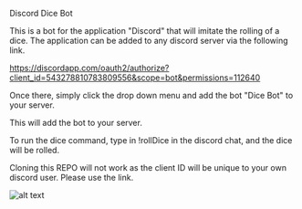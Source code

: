 
Discord Dice Bot



This is a bot for the application "Discord" that will imitate the rolling of a dice. The application can be added to any discord server
via the following link.


https://discordapp.com/oauth2/authorize?client_id=543278810783809556&scope=bot&permissions=112640

Once there, simply click the drop down menu and add the bot "Dice Bot" to your server.

This will add the bot to your server.

To run the dice command, type in !rollDice in the discord chat, and the dice will be rolled.

Cloning this REPO will not work as the client ID will be unique to your own discord user. Please use the link.


![alt text](https://i.imgur.com/uGlYLmn.png)







